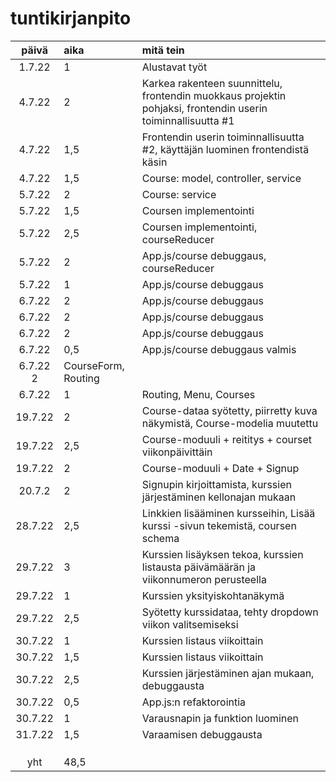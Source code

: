 # tuntikirjanpito

| päivä | aika | mitä tein  |
| :----:|:-----| :-----|
| 1.7.22| 1    | Alustavat työt|
| 4.7.22| 2	   | Karkea rakenteen suunnittelu, frontendin muokkaus projektin pohjaksi, frontendin userin toiminnallisuutta #1
| 4.7.22| 1,5  | Frontendin userin toiminnallisuutta #2, käyttäjän luominen frontendistä käsin |
| 4.7.22| 1,5  | Course: model, controller, service|
| 5.7.22| 2    | Course: service
| 5.7.22| 1,5  | Coursen implementointi|
| 5.7.22| 2,5  | Coursen implementointi, courseReducer|
| 5.7.22| 2    | App.js/course debuggaus, courseReducer|
| 5.7.22| 1    | App.js/course debuggaus|
| 6.7.22| 2    | App.js/course debuggaus|
| 6.7.22| 2    | App.js/course debuggaus|
| 6.7.22| 2    | App.js/course debuggaus|
| 6.7.22| 0,5  | App.js/course debuggaus valmis|
| 6.7.22  2   | CourseForm, Routing|
| 6.7.22|  1   | Routing, Menu, Courses|
|19.7.22|  2   | Course-dataa syötetty, piirretty kuva näkymistä, Course-modelia muutettu|
|19.7.22|  2,5 | Course-moduuli + reititys + courset viikonpäivittäin|
|19.7.22|  2   | Course-moduuli + Date + Signup|
|20.7.2	|  2   | Signupin kirjoittamista, kurssien järjestäminen kellonajan mukaan|
|28.7.22|  2,5 | Linkkien lisääminen kursseihin, Lisää kurssi -sivun tekemistä, coursen schema|
|29.7.22|  3   | Kurssien lisäyksen tekoa, kurssien listausta päivämäärän ja viikonnumeron perusteella|
|29.7.22|  1   | Kurssien yksityiskohtanäkymä|
|29.7.22|  2,5 | Syötetty kurssidataa, tehty dropdown viikon valitsemiseksi|
|30.7.22|  1   | Kurssien listaus viikoittain|
|30.7.22|  1,5 | Kurssien listaus viikoittain|
|30.7.22|  2,5 | Kurssien järjestäminen ajan mukaan, debuggausta|
|30.7.22|  0,5 | App.js:n refaktorointia|
|30.7.22|  1   | Varausnapin ja funktion luominen|
|31.7.22|  1,5 | Varaamisen debuggausta|
| 		|      | |
| 		|      | |
| 		|      | |
| yht   |  48,5| | 